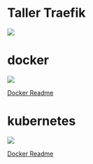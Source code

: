 # Taller Traefik

![](https://docs.traefik.io/assets/img/traefik-architecture.png)



# docker

![](https://www.docker.com/sites/default/files/d8/styles/role_icon/public/2019-07/horizontal-logo-monochromatic-white.png?itok=SBlK2TGU)

[Docker Readme](docker/readme.md)


# kubernetes

![](https://upload.wikimedia.org/wikipedia/commons/thumb/6/67/Kubernetes_logo.svg/798px-Kubernetes_logo.svg.png)

[Docker Readme](kubernetes/readme.md)
